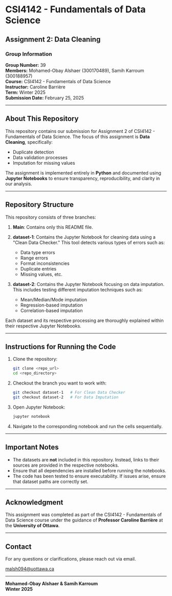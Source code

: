 # CSI4142 - Fundamentals of Data Science

## Assignment 2: Data Cleaning

### Group Information
**Group Number:** 39  
**Members:** Mohamed-Obay Alshaer (300170489), Samih Karroum (300188957)  
**Course:** CSI4142 - Fundamentals of Data Science  
**Instructor:** Caroline Barrière  
**Term:** Winter 2025  
**Submission Date:** February 25, 2025  

---

## About This Repository
This repository contains our submission for Assignment 2 of CSI4142 - Fundamentals of Data Science. The focus of this assignment is **Data Cleaning**, specifically:
- Duplicate detection
- Data validation processes
- Imputation for missing values

The assignment is implemented entirely in **Python** and documented using **Jupyter Notebooks** to ensure transparency, reproducibility, and clarity in our analysis.

---

## Repository Structure
This repository consists of three branches:

1. **Main**: Contains only this README file. 

2. **dataset-1**: Contains the Jupyter Notebook for cleaning data using a "Clean Data Checker." This tool detects various types of errors such as:
   - Data type errors
   - Range errors
   - Format inconsistencies
   - Duplicate entries
   - Missing values, etc.

3. **dataset-2**: Contains the Jupyter Notebook focusing on data imputation. This includes testing different imputation techniques such as:
   - Mean/Median/Mode imputation
   - Regression-based imputation
   - Correlation-based imputation

Each dataset and its respective processing are thoroughly explained within their respective Jupyter Notebooks.

---

## Instructions for Running the Code
1. Clone the repository:
   ```bash
   git clone <repo_url>
   cd <repo_directory>
   ```

2. Checkout the branch you want to work with:
   ```bash
   git checkout dataset-1   # For Clean Data Checker
   git checkout dataset-2   # For Data Imputation
   ```

3. Open Jupyter Notebook:
   ```bash
   jupyter notebook
   ```

4. Navigate to the corresponding notebook and run the cells sequentially.

---

## Important Notes
- The datasets are **not** included in this repository. Instead, links to their sources are provided in the respective notebooks.
- Ensure that all dependencies are installed before running the notebooks.
- The code has been tested to ensure executability. If issues arise, ensure that dataset paths are correctly set.

---

## Acknowledgment
This assignment was completed as part of the CSI4142 - Fundamentals of Data Science course under the guidance of **Professor Caroline Barrière** at the **University of Ottawa**.

---

## Contact
For any questions or clarifications, please reach out via email.

malsh094@uottawa.ca

---

**Mohamed-Obay Alshaer & Samih Karroum**  
**Winter 2025**
